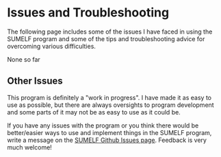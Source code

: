 # Issues and Troubleshooting

The following page includes some of the issues I have faced in using the SUMELF program and some of the tips and troubleshooting advice for overcoming various difficulties. 

None so far

## Other Issues

This program is definitely a "work in progress". I have made it as easy to use as possible, but there are always oversights to program development and some parts of it may not be as easy to use as it could be. 

If you have any issues with the program or you think there would be better/easier ways to use and implement things in the SUMELF program, write a message on the [SUMELF Github Issues page](https://github.com/geoffreyweal/SUMELF/issues). Feedback is very much welcome!
